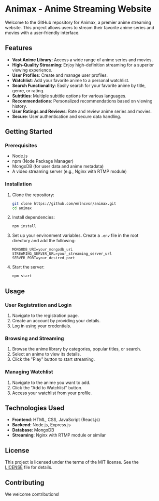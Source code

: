 
# Animax - Anime Streaming Website

Welcome to the GitHub repository for Animax, a premier anime streaming website. This project allows users to stream their favorite anime series and movies with a user-friendly interface.

## Features

- **Vast Anime Library**: Access a wide range of anime series and movies.
- **High-Quality Streaming**: Enjoy high-definition streaming for a superior viewing experience.
- **User Profiles**: Create and manage user profiles.
- **Watchlist**: Add your favorite anime to a personal watchlist.
- **Search Functionality**: Easily search for your favorite anime by title, genre, or rating.
- **Subtitles**: Multiple subtitle options for various languages.
- **Recommendations**: Personalized recommendations based on viewing history.
- **User Ratings and Reviews**: Rate and review anime series and movies.
- **Secure**: User authentication and secure data handling.

## Getting Started

### Prerequisites

- Node.js
- npm (Node Package Manager)
- MongoDB (for user data and anime metadata)
- A video streaming server (e.g., Nginx with RTMP module)

### Installation

1. Clone the repository:
    ```bash
    git clone https://github.com/emlncvsr/animax.git
    cd animax
    ```

2. Install dependencies:
    ```bash
    npm install
    ```

3. Set up your environment variables. Create a `.env` file in the root directory and add the following:
    ```env
    MONGODB_URI=your_mongodb_uri
    STREAMING_SERVER_URL=your_streaming_server_url
    SERVER_PORT=your_desired_port
    ```

4. Start the server:
    ```bash
    npm start
    ```

## Usage

### User Registration and Login

1. Navigate to the registration page.
2. Create an account by providing your details.
3. Log in using your credentials.

### Browsing and Streaming

1. Browse the anime library by categories, popular titles, or search.
2. Select an anime to view its details.
3. Click the "Play" button to start streaming.

### Managing Watchlist

1. Navigate to the anime you want to add.
2. Click the "Add to Watchlist" button.
3. Access your watchlist from your profile.

## Technologies Used

- **Frontend**: HTML, CSS, JavaScript (React.js)
- **Backend**: Node.js, Express.js
- **Database**: MongoDB
- **Streaming**: Nginx with RTMP module or similar

## License

This project is licensed under the terms of the MIT license. See the [LICENSE](LICENSE) file for details.

## Contributing

We welcome contributions!